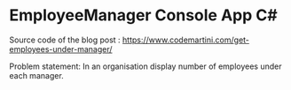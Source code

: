 # EmployeeManager Console App C#
Source code of the blog post : https://www.codemartini.com/get-employees-under-manager/

Problem statement: In an organisation display number of employees under each manager.

